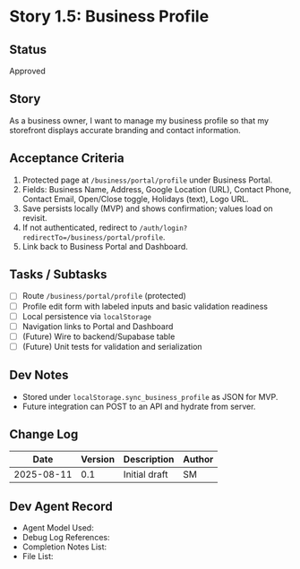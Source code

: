 # Story 1.5: Business Profile

## Status
Approved

## Story
As a business owner, I want to manage my business profile so that my storefront displays accurate branding and contact information.

## Acceptance Criteria
1. Protected page at `/business/portal/profile` under Business Portal.
2. Fields: Business Name, Address, Google Location (URL), Contact Phone, Contact Email, Open/Close toggle, Holidays (text), Logo URL.
3. Save persists locally (MVP) and shows confirmation; values load on revisit.
4. If not authenticated, redirect to `/auth/login?redirectTo=/business/portal/profile`.
5. Link back to Business Portal and Dashboard.

## Tasks / Subtasks
- [ ] Route `/business/portal/profile` (protected)
- [ ] Profile edit form with labeled inputs and basic validation readiness
- [ ] Local persistence via `localStorage`
- [ ] Navigation links to Portal and Dashboard
- [ ] (Future) Wire to backend/Supabase table
- [ ] (Future) Unit tests for validation and serialization

## Dev Notes
- Stored under `localStorage.sync_business_profile` as JSON for MVP.
- Future integration can POST to an API and hydrate from server.

## Change Log
| Date | Version | Description | Author |
|------|---------|-------------|--------|
| 2025-08-11 | 0.1 | Initial draft | SM |

## Dev Agent Record
- Agent Model Used:
- Debug Log References:
- Completion Notes List:
- File List:
